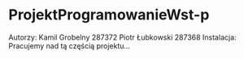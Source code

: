 # ProjektProgramowanieWst-p
Autorzy: Kamil Grobelny 287372 
Piotr Łubkowski 287368
Instalacja: Pracujemy nad tą częścią projektu...
